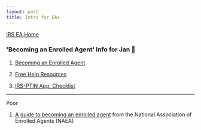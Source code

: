 ```yaml
---
layout: post
title: Intro for EAs
--- 
```



<script>
function button1() { window.open("https://www.irs.gov/tax-professionals/enrolled-agents"); }
function button2() { window.open("https://www.test-guide.com/enrolled-agent-exam.html"); }
function button3() { window.open("https://www.irs.gov/help/ita"); }
</script>

[IRS EA Home](https://mcc-us.github.io/irs.ea/)

### 'Becoming an Enrolled Agent' Info for Jan :honeybee:

1. [Becoming an Enrolled Agent](https://mcc-us.github.io/irs.ea/pages/01-minor-p5279/)

2. [Free Help Resources](https://mcc-us.github.io/irs.ea/pages/02-free-help-resources/)

3. [IRS-PTIN App. Checklist](https://mcc-us.github.io/irs.ea/2024-08-25-PTIN.app.checklist.html)

---

Poor

1. [A guide to becoming an enrolled agent](https://www.naea.org/education-events/the-definitive-guide-to-becoming-an-enrolled-agent/) from the National Association of Enrolled Agents (NAEA)
